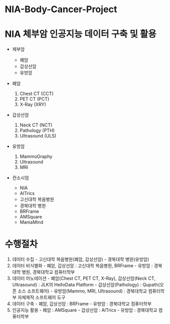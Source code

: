 # NIA-Body-Cancer-Project

# NIA 체부암 인공지능 데이터 구축 및 활용
- 체부암
    - 폐암
    - 갑상선암
    - 유방암

- 폐암
  1. Chest CT (CCT)
  2. PET CT (PCT)
  3. X-Ray (XRY)

- 갑상선암
  1. Neck CT (NCT)
  2. Pathology (PTH)
  3. Ultrasound (ULS)

- 유방암
  1. MammoGraphy
  2. Ultrasound
  3. MRI


- 컨소시엄
  - NIA
  - AITrics
  - 고신대학 복음병원
  - 경북대학 병원
  - BRFrame
  - AMSquare
  - ManiaMind
  
# 수행절차
  1. 데이터 수집
    - 고신대학 복음병원(폐암, 갑상선암)
    - 경북대학 병원(유방암)
  2. 데이터 비식별화
    - 폐암, 갑상선암 : 고신대학 복음병원, BRFrame
    - 유방암 : 경북대학 병원, 경북대학교 컴퓨터학부
  3. 데이터 어노테이션
    - 폐암(Chest CT, PET CT, X-Ray), 갑상선암(Neck CT, Ultrasound) : JLK의 HelloData Platform
    - 갑상선암(Pathology) : Qupath(오픈 소스 소프트웨어)
    - 유방암(Mammo, MRI, Ultrasound) : 경북대학교 컴퓨터학부 자체제작 소프트웨어 도구
  4. 데이터 구축
    - 폐암, 갑상선암 : BRFrame
    - 유방암 : 경북대학교 컴퓨터학부
  5. 인공지능 활용
    - 폐암 : AMSquare
    - 갑상선암 : AITrics
    - 유방암 : 경북대학교 컴퓨터학부
